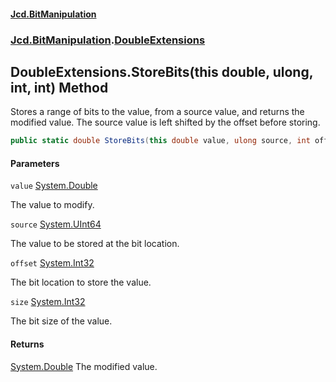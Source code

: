 #### [Jcd.BitManipulation](index 'index')

### [Jcd.BitManipulation](Jcd.BitManipulation 'Jcd.BitManipulation').[DoubleExtensions](Jcd.BitManipulation.DoubleExtensions 'Jcd.BitManipulation.DoubleExtensions')

## DoubleExtensions.StoreBits(this double, ulong, int, int) Method

Stores a range of bits to the value, from a source value, and returns the modified value. The source value is left shifted by the offset before storing.

```csharp
public static double StoreBits(this double value, ulong source, int offset, int size);
```

#### Parameters

<a name='Jcd.BitManipulation.DoubleExtensions.StoreBits(thisdouble,ulong,int,int).value'></a>

`value` [System.Double](https://docs.microsoft.com/en-us/dotnet/api/System.Double 'System.Double')

The value to modify.

<a name='Jcd.BitManipulation.DoubleExtensions.StoreBits(thisdouble,ulong,int,int).source'></a>

`source` [System.UInt64](https://docs.microsoft.com/en-us/dotnet/api/System.UInt64 'System.UInt64')

The value to be stored at the bit location.

<a name='Jcd.BitManipulation.DoubleExtensions.StoreBits(thisdouble,ulong,int,int).offset'></a>

`offset` [System.Int32](https://docs.microsoft.com/en-us/dotnet/api/System.Int32 'System.Int32')

The bit location to store the value.

<a name='Jcd.BitManipulation.DoubleExtensions.StoreBits(thisdouble,ulong,int,int).size'></a>

`size` [System.Int32](https://docs.microsoft.com/en-us/dotnet/api/System.Int32 'System.Int32')

The bit size of the value.

#### Returns

[System.Double](https://docs.microsoft.com/en-us/dotnet/api/System.Double 'System.Double')
The modified value.
